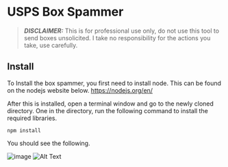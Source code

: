 # USPS Box Spammer

> **_DISCLAIMER:_** This is for professional use only, do not use this tool to send boxes unsolicited. I take no responsibility for the actions you take, use carefully.

## Install
To Install the box spammer, you first need to install node. This can be found on the nodejs website below. 
https://nodejs.org/en/

After this is installed, open a terminal window and go to the newly cloned directory. One in the directory, run the following command to install the required libraries.
```
npm install
```
You should see the following.

![image](https://github.com/Random936/uspsboxspammer/blob/main/images/npminstall.PNG)
![Alt Text](https://github.com/Random936/uspsboxspammer/blob/main/images/programgif.gif)
